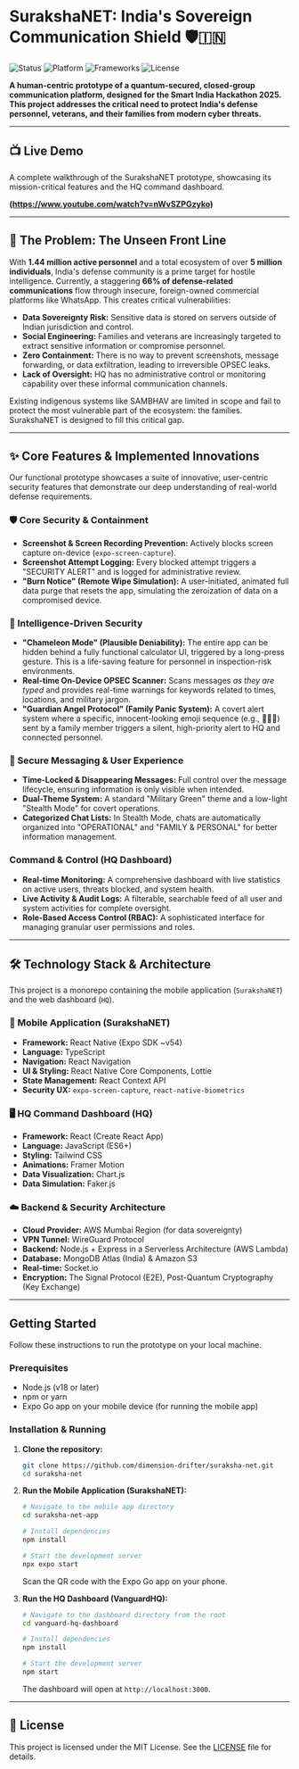 # SurakshaNET: India's Sovereign Communication Shield 🛡️🇮🇳

![Status](https://img.shields.io/badge/status-Functional%20UX%20Prototype-green)
![Platform](https://img.shields.io/badge/platform-Android%20%7C%20iOS%20%7C%20Web-blue)
![Frameworks](https://img.shields.io/badge/frameworks-React%20Native%20%7C%20React-blueviolet)
![License](https://img.shields.io/badge/license-MIT-lightgrey)

**A human-centric prototype of a quantum-secured, closed-group communication platform, designed for the Smart India Hackathon 2025. This project addresses the critical need to protect India's defense personnel, veterans, and their families from modern cyber threats.**

---

## 📺 Live Demo

A complete walkthrough of the SurakshaNET prototype, showcasing its mission-critical features and the HQ command dashboard.

**(https://www.youtube.com/watch?v=nWvSZPGzyko)**

---

## 🎯 The Problem: The Unseen Front Line

With **1.44 million active personnel** and a total ecosystem of over **5 million individuals**, India's defense community is a prime target for hostile intelligence. Currently, a staggering **66% of defense-related communications** flow through insecure, foreign-owned commercial platforms like WhatsApp. This creates critical vulnerabilities:

-   **Data Sovereignty Risk:** Sensitive data is stored on servers outside of Indian jurisdiction and control.
-   **Social Engineering:** Families and veterans are increasingly targeted to extract sensitive information or compromise personnel.
-   **Zero Containment:** There is no way to prevent screenshots, message forwarding, or data exfiltration, leading to irreversible OPSEC leaks.
-   **Lack of Oversight:** HQ has no administrative control or monitoring capability over these informal communication channels.

Existing indigenous systems like SAMBHAV are limited in scope and fail to protect the most vulnerable part of the ecosystem: the families. SurakshaNET is designed to fill this critical gap.

---

## ✨ Core Features & Implemented Innovations

Our functional prototype showcases a suite of innovative, user-centric security features that demonstrate our deep understanding of real-world defense requirements.

### 🛡️ Core Security & Containment
-   **Screenshot & Screen Recording Prevention:** Actively blocks screen capture on-device (`expo-screen-capture`).
-   **Screenshot Attempt Logging:** Every blocked attempt triggers a "SECURITY ALERT" and is logged for administrative review.
-   **"Burn Notice" (Remote Wipe Simulation):** A user-initiated, animated full data purge that resets the app, simulating the zeroization of data on a compromised device.

### 🧠 Intelligence-Driven Security
-   **"Chameleon Mode" (Plausible Deniability):** The entire app can be hidden behind a fully functional calculator UI, triggered by a long-press gesture. This is a life-saving feature for personnel in inspection-risk environments.
-   **Real-time On-Device OPSEC Scanner:** Scans messages *as they are typed* and provides real-time warnings for keywords related to times, locations, and military jargon.
-   **"Guardian Angel Protocol" (Family Panic System):** A covert alert system where a specific, innocent-looking emoji sequence (e.g., 🌻🌻🌻) sent by a family member triggers a silent, high-priority alert to HQ and connected personnel.

### 💬 Secure Messaging & User Experience
-   **Time-Locked & Disappearing Messages:** Full control over the message lifecycle, ensuring information is only visible when intended.
-   **Dual-Theme System:** A standard "Military Green" theme and a low-light "Stealth Mode" for covert operations.
-   **Categorized Chat Lists:** In Stealth Mode, chats are automatically organized into "OPERATIONAL" and "FAMILY & PERSONAL" for better information management.

### Command & Control (HQ Dashboard)
-   **Real-time Monitoring:** A comprehensive dashboard with live statistics on active users, threats blocked, and system health.
-   **Live Activity & Audit Logs:** A filterable, searchable feed of all user and system activities for complete oversight.
-   **Role-Based Access Control (RBAC):** A sophisticated interface for managing granular user permissions and roles.

---


## 🛠️ Technology Stack & Architecture

This project is a monorepo containing the mobile application (`SurakshaNET`) and the web dashboard (`HQ`).

### 📱 Mobile Application (SurakshaNET)
-   **Framework:** React Native (Expo SDK ~v54)
-   **Language:** TypeScript
-   **Navigation:** React Navigation
-   **UI & Styling:** React Native Core Components, Lottie
-   **State Management:** React Context API
-   **Security UX:** `expo-screen-capture`, `react-native-biometrics`

### 🖥️ HQ Command Dashboard (HQ)
-   **Framework:** React (Create React App)
-   **Language:** JavaScript (ES6+)
-   **Styling:** Tailwind CSS
-   **Animations:** Framer Motion
-   **Data Visualization:** Chart.js
-   **Data Simulation:** Faker.js

### ☁️ Backend & Security Architecture
-   **Cloud Provider:** AWS Mumbai Region (for data sovereignty)
-   **VPN Tunnel:** WireGuard Protocol
-   **Backend:** Node.js + Express in a Serverless Architecture (AWS Lambda)
-   **Database:** MongoDB Atlas (India) & Amazon S3
-   **Real-time:** Socket.io
-   **Encryption:** The Signal Protocol (E2E), Post-Quantum Cryptography (Key Exchange)

---

##  Getting Started

Follow these instructions to run the prototype on your local machine.

### Prerequisites
-   Node.js (v18 or later)
-   npm or yarn
-   Expo Go app on your mobile device (for running the mobile app)

### Installation & Running

1.  **Clone the repository:**
    ```bash
    git clone https://github.com/dimension-drifter/suraksha-net.git
    cd suraksha-net

    ```

2.  **Run the Mobile Application (SurakshaNET):**
    ```bash
    # Navigate to the mobile app directory
    cd suraksha-net-app 

    # Install dependencies
    npm install

    # Start the development server
    npx expo start
    ```
    Scan the QR code with the Expo Go app on your phone.

3.  **Run the HQ Dashboard (VanguardHQ):**
    ```bash
    # Navigate to the dashboard directory from the root
    cd vanguard-hq-dashboard

    # Install dependencies
    npm install

    # Start the development server
    npm start
    ```
    The dashboard will open at `http://localhost:3000`.

---


## 📄 License

This project is licensed under the MIT License. See the [LICENSE](LICENSE) file for details.
